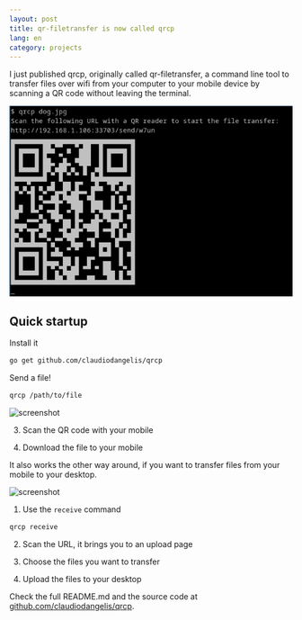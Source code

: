 ```yaml
---
layout: post
title: qr-filetransfer is now called qrcp
lang: en
category: projects
---
```


I just published qrcp, originally called qr-filetransfer, a command line tool to transfer files over wifi from your computer to your mobile device by scanning a QR code without leaving the terminal.

![screenshot](/assets/img/posts/qrcp.png)

<!--more-->

## Quick startup



Install it

```sh
go get github.com/claudiodangelis/qrcp
```



Send a file!



```sh
qrcp /path/to/file
```

![screenshot](https://raw.githubusercontent.com/claudiodangelis/qr-filetransfer/qrcp/demo.gif)

3. Scan the QR code with your mobile

4. Download the file to your mobile



It also works the other way around, if you want to transfer files from your mobile to your desktop.

![screenshot](https://raw.githubusercontent.com/claudiodangelis/qr-filetransfer/qrcp/mobile-demo.gif)

1. Use the `receive` command

```sh
qrcp receive 
```

2. Scan the URL, it brings you to an upload page

3. Choose the files you want to transfer

4. Upload the files to your desktop



Check the full README.md and the source code at [github.com/claudiodangelis/qrcp](https://github.com/claudiodangelis/qrcp).


